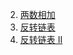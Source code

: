 2. [两数相加](https://leetcode-cn.com/problems/add-two-numbers/) 
206. [反转链表](https://leetcode-cn.com/problems/reverse-linked-list/)
92. [反转链表 II](https://leetcode-cn.com/problems/reverse-linked-list-ii/)